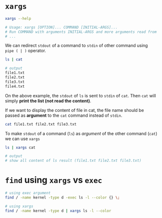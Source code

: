 # <code>xargs</code>

```bash
xargs --help

# Usage: xargs [OPTION]... COMMAND [INITIAL-ARGS]...
# Run COMMAND with arguments INITIAL-ARGS and more arguments read from input.
# ...

```

We can redirect <code>stdout</code> of a command to <code>stdin</code> of other command using <code>pipe ( | )</code> operator. <br/>
```bash
ls | cat

# output
file1.txt
file2.txt
file3.txt
file4.txt
```
On the above example, the <code>stdout</code> of <code>ls</code> is sent to <code>stdin</code> of <code>cat</code>. Then <code>cat</code> will simply **print the list (not read the content)**.

If we want to display the content of file in cat, the file name should be passed as **argument** to the <code>cat</code> command instead of <code>stdin</code>.

``` bash
cat file1.txt file2.txt file3.txt
```

To make <code>stdout</code> of a command (<code>ls</code>) as *argument* of the other command (<code>cat</code>) we can use <code>xargs</code>

```bash
ls | xargs cat

# output
# show all content of ls result (file1.txt file2.txt file3.txt)
```

# <code>find</code> using <code>xargs</code> vs <code>exec</code>

```bash
# using exec argument
find / -name kernel -type d -exec ls -l --color {} \;

# using xargs
find / -name kernel -type d | xargs ls -l --color
```